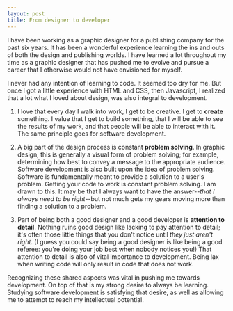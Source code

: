 ```yaml
---
layout: post
title: From designer to developer
---
```


I have been working as a graphic designer for a publishing company for the past six years. It has been a wonderful experience learning the ins and outs of both the design and publishing worlds. I have learned a lot throughout my time as a graphic designer that has pushed me to evolve and pursue a career that I otherwise would not have envisioned for myself. 

I never had any intention of learning to code. It seemed too dry for me. But once I got a little experience with HTML and CSS, then Javascript, I realized that a lot what I loved about design, was also integral to development.

1. I love that every day I walk into work, I get to be creative. I get to **create** something. I value that I get to build something, that I will be able to see the results of my work, and that people will be able to interact with it. The same principle goes for software development.

2. A big part of the design process is constant **problem solving**. In graphic design, this is generally a visual form of problem solving; for example, determining how best to convey a message to the appropriate audience. Software development is also built upon the idea of problem solving. Software is fundamentally meant to provide a solution to a user's problem. Getting your code to work is constant problem solving. I am drawn to this. It may be that I always want to have the answer--*that I always need to be right*--but not much gets my gears moving more than finding a solution to a problem.

3. Part of being both a good designer and a good developer is **attention to detail**. Nothing ruins good design like lacking to pay attention to detail; it's often those little things that you don't notice until *they just aren't right*. (I guess you could say being a good designer is like being a good referee: you're doing your job best when nobody notices you!) That attention to detail is also of vital importance to development. Being lax when writing code will only result in code that does not work.

Recognizing these shared aspects was vital in pushing me towards development. On top of that is my strong desire to always be learning. Studying software development is satisfying that desire, as well as allowing me to attempt to reach my intellectual potential.